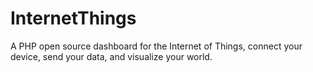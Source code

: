 InternetThings
==============

A PHP open source dashboard for the Internet of Things, connect your device, send your data, and visualize your world.